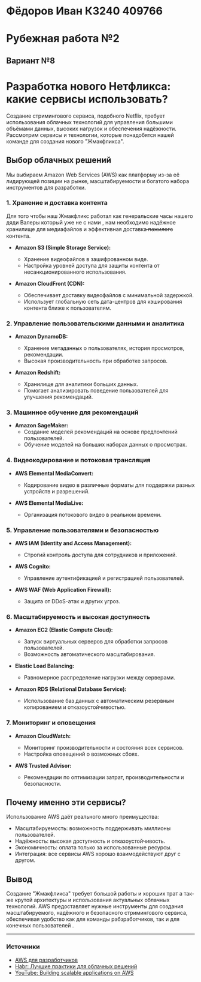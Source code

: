 # Фёдоров Иван К3240 409766
# Рубежная работа №2
## Вариант №8

# Разработка нового Нетфликса: какие сервисы использовать?

Создание стримингового сервиса, подобного Netflix, требует использования облачных технологий для управления большими объёмами данных, высоких нагрузок и обеспечения надёжности. Рассмотрим  сервисы и технологии, которые понадобятся нашей команде для создания нового "Жмакфликса".

## Выбор облачных решений

Мы выбираем Amazon Web Services (AWS) как платформу из-за её лидирующей позиции на рынке, масштабируемости и богатого набора инструментов для разработки.

### 1. Хранение и доставка контента

Для того чтобы наш Жмакфликс работал как генеральские часы нашего дяди Валеры который уже не с нами , нам необходимо надёжное хранилище для медиафайлов и эффективная доставка   ̶п̶а̶ж̶и̶л̶о̶г̶о контента.

- **Amazon S3 (Simple Storage Service):**
  - Хранение видеофайлов в зашифрованном виде.
  - Настройка уровней доступа для защиты контента от несанкционированного использования.

- **Amazon CloudFront (CDN):**
  - Обеспечивает доставку видеофайлов с минимальной задержкой.
  - Использует глобальную сеть дата-центров для кэширования контента ближе к пользователям.

### 2. Управление пользовательскими данными и аналитика

- **Amazon DynamoDB:**
  - Хранение метаданных о пользователях, история просмотров, рекомендации.
  - Высокая производительность при обработке запросов.

- **Amazon Redshift:**
  - Хранилище для аналитики больших данных.
  - Помогает анализировать поведение пользователей для улучшения рекомендаций.

### 3. Машинное обучение для рекомендаций

- **Amazon SageMaker:**
  - Создание моделей рекомендаций на основе предпочтений пользователей.
  - Обучение моделей на больших наборах данных о просмотрах.

### 4. Видеокодирование и потоковая трансляция

- **AWS Elemental MediaConvert:**
  - Кодирование видео в различные форматы для поддержки разных устройств и разрешений.

- **AWS Elemental MediaLive:**
  - Организация потокового видео в реальном времени.

### 5. Управление пользователями и безопасностью

- **AWS IAM (Identity and Access Management):**
  - Строгий контроль доступа для сотрудников и приложений.

- **AWS Cognito:**
  - Управление аутентификацией и регистрацией пользователей.

- **AWS WAF (Web Application Firewall):**
  - Защита от DDoS-атак и других угроз.

### 6. Масштабируемость и высокая доступность

- **Amazon EC2 (Elastic Compute Cloud):**
  - Запуск виртуальных серверов для обработки запросов пользователей.
  - Возможность автоматического масштабирования.

- **Elastic Load Balancing:**
  - Равномерное распределение нагрузки между серверами.

- **Amazon RDS (Relational Database Service):**
  - Использование баз данных с автоматическим резервным копированием и отказоустойчивостью.

### 7. Мониторинг и оповещения

- **Amazon CloudWatch:**
  - Мониторинг производительности и состояния всех сервисов.
  - Настройка оповещений о возможных сбоях.

- **AWS Trusted Advisor:**
  - Рекомендации по оптимизации затрат, производительности и безопасности.

## Почему именно эти сервисы?

Использование AWS даёт реального много преимущества:
- Масштабируемость: возможность поддерживать миллионы пользователей.
- Надёжность: высокая доступность и отказоустойчивость.
- Экономичность: оплата только за использованные ресурсы.
- Интеграция: все сервисы AWS хорошо взаимодействуют друг с другом.

## Вывод

Создание "Жмакфликса" требует большой работы и хороших трат а так-же крутой архитектуры и использования актуальных облачных технологий. AWS предоставляет нужные инструменты для создания масштабируемого, надёжного и безопасного стримингового сервиса, обеспечивая удобство как для команды рабзработчиков, так и для конечных пользователей .

---

### Источники

- [AWS для разработчиков](https://aws.amazon.com/)
- [Habr: Лучшие практики для облачных решений](https://habr.com/ru/companies/cloud_blog/articles/569778/)
- [YouTube: Building scalable applications on AWS](https://www.youtube.com/watch?v=sF014G2BUXM)

